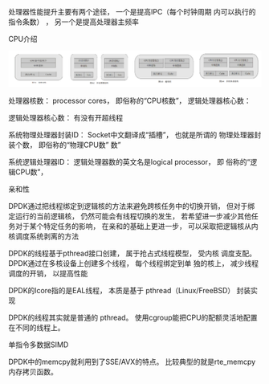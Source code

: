 处理器性能提升主要有两个途径， 一个是提高IPC（每个时钟周期
内可以执行的指令条数） ， 另一个是提高处理器主频率


CPU介绍

<div align="center"> <img src="pic/CPU.png"/> </div>

处理器核数： processor cores， 即俗称的“CPU核数”， 逻辑处理器核心数：

逻辑处理器核心数： 有没有开超线程

系统物理处理器封装ID： Socket中文翻译成“插槽”， 也就是所谓的
物理处理器封装个数， 即俗称的“物理CPU数”
数”

系统逻辑处理器ID： 逻辑处理器数的英文名是logical processor， 即
俗称的“逻辑CPU数”，


亲和性

DPDK通过把线程绑定到逻辑核的方法来避免跨核任务中的切换开销， 但对于绑定运行的当前逻辑核， 仍然可能会有线程切换的发生， 若希望进一步减少其他任务对于某个特定任务的影响， 在亲和的基础上更进一步， 可以采取把逻辑核从内核调度系统剥离的方法

DPDK的线程基于pthread接口创建， 属于抢占式线程模型， 受内核
调度支配。 DPDK通过在多核设备上创建多个线程， 每个线程绑定到单
独的核上， 减少线程调度的开销， 以提高性能


DPDK的lcore指的是EAL线程， 本质是基于
pthread（Linux/FreeBSD） 封装实现


DPDK的线程其实就是普通的
pthread。 使用cgroup能把CPU的配额灵活地配置在不同的线程上。


单指令多数据SIMD

DPDK中的memcpy就利用到了SSE/AVX的特点。 比较典型的就是rte_memcpy内存拷贝函数。